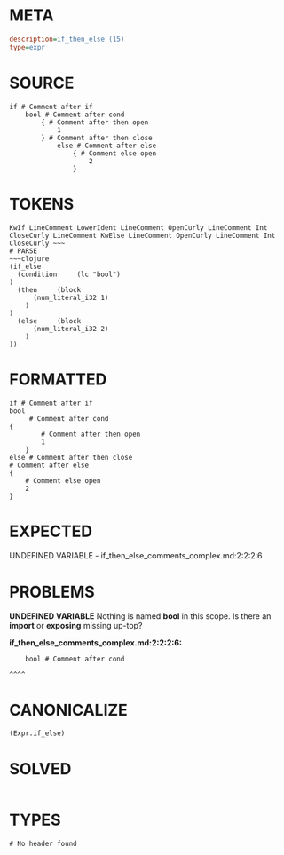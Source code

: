 # META
~~~ini
description=if_then_else (15)
type=expr
~~~
# SOURCE
~~~roc
if # Comment after if
	bool # Comment after cond
		{ # Comment after then open
			1
		} # Comment after then close
			else # Comment after else
				{ # Comment else open
					2
				}
~~~
# TOKENS
~~~text
KwIf LineComment LowerIdent LineComment OpenCurly LineComment Int CloseCurly LineComment KwElse LineComment OpenCurly LineComment Int CloseCurly ~~~
# PARSE
~~~clojure
(if_else
  (condition     (lc "bool")
)
  (then     (block
      (num_literal_i32 1)
    )
)
  (else     (block
      (num_literal_i32 2)
    )
))
~~~
# FORMATTED
~~~roc
if # Comment after if
bool
	 # Comment after cond
{
		# Comment after then open
		1
	}
else # Comment after then close
# Comment after else
{
	# Comment else open
	2
}
~~~
# EXPECTED
UNDEFINED VARIABLE - if_then_else_comments_complex.md:2:2:2:6
# PROBLEMS
**UNDEFINED VARIABLE**
Nothing is named **bool** in this scope.
Is there an **import** or **exposing** missing up-top?

**if_then_else_comments_complex.md:2:2:2:6:**
```roc
	bool # Comment after cond
```
	^^^^


# CANONICALIZE
~~~clojure
(Expr.if_else)
~~~
# SOLVED
~~~clojure
~~~
# TYPES
~~~roc
# No header found
~~~
